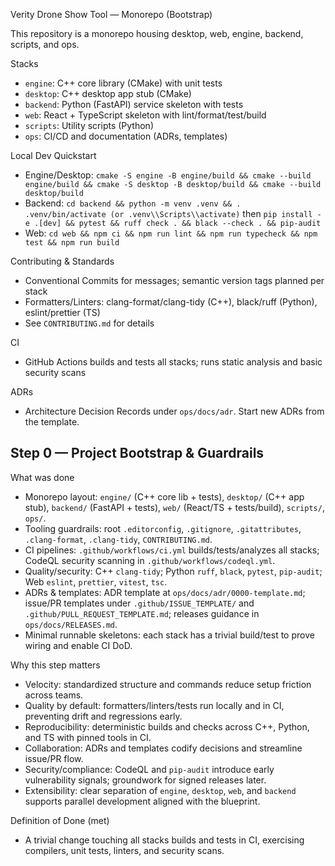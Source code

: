 Verity Drone Show Tool — Monorepo (Bootstrap)

This repository is a monorepo housing desktop, web, engine, backend, scripts, and ops.

Stacks
- `engine`: C++ core library (CMake) with unit tests
- `desktop`: C++ desktop app stub (CMake)
- `backend`: Python (FastAPI) service skeleton with tests
- `web`: React + TypeScript skeleton with lint/format/test/build
- `scripts`: Utility scripts (Python)
- `ops`: CI/CD and documentation (ADRs, templates)

Local Dev Quickstart
- Engine/Desktop: `cmake -S engine -B engine/build && cmake --build engine/build && cmake -S desktop -B desktop/build && cmake --build desktop/build`
- Backend: `cd backend && python -m venv .venv && . .venv/bin/activate (or .venv\\Scripts\\activate)` then `pip install -e .[dev] && pytest && ruff check . && black --check . && pip-audit`
- Web: `cd web && npm ci && npm run lint && npm run typecheck && npm test && npm run build`

Contributing & Standards
- Conventional Commits for messages; semantic version tags planned per stack
- Formatters/Linters: clang-format/clang-tidy (C++), black/ruff (Python), eslint/prettier (TS)
- See `CONTRIBUTING.md` for details

CI
- GitHub Actions builds and tests all stacks; runs static analysis and basic security scans

ADRs
- Architecture Decision Records under `ops/docs/adr`. Start new ADRs from the template.

## Step 0 — Project Bootstrap & Guardrails

What was done
- Monorepo layout: `engine/` (C++ core lib + tests), `desktop/` (C++ app stub), `backend/` (FastAPI + tests), `web/` (React/TS + tests/build), `scripts/`, `ops/`.
- Tooling guardrails: root `.editorconfig`, `.gitignore`, `.gitattributes`, `.clang-format`, `.clang-tidy`, `CONTRIBUTING.md`.
- CI pipelines: `.github/workflows/ci.yml` builds/tests/analyzes all stacks; CodeQL security scanning in `.github/workflows/codeql.yml`.
- Quality/security: C++ `clang-tidy`; Python `ruff`, `black`, `pytest`, `pip-audit`; Web `eslint`, `prettier`, `vitest`, `tsc`.
- ADRs & templates: ADR template at `ops/docs/adr/0000-template.md`; issue/PR templates under `.github/ISSUE_TEMPLATE/` and `.github/PULL_REQUEST_TEMPLATE.md`; releases guidance in `ops/docs/RELEASES.md`.
- Minimal runnable skeletons: each stack has a trivial build/test to prove wiring and enable CI DoD.

Why this step matters
- Velocity: standardized structure and commands reduce setup friction across teams.
- Quality by default: formatters/linters/tests run locally and in CI, preventing drift and regressions early.
- Reproducibility: deterministic builds and checks across C++, Python, and TS with pinned tools in CI.
- Collaboration: ADRs and templates codify decisions and streamline issue/PR flow.
- Security/compliance: CodeQL and `pip-audit` introduce early vulnerability signals; groundwork for signed releases later.
- Extensibility: clear separation of `engine`, `desktop`, `web`, and `backend` supports parallel development aligned with the blueprint.

Definition of Done (met)
- A trivial change touching all stacks builds and tests in CI, exercising compilers, unit tests, linters, and security scans.
